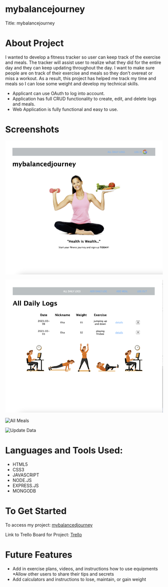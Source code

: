# mybalancejourney
Title: mybalancejourney

# About Project 
I wanted to develop a fitness tracker so user can keep track of the exercise and meals. The tracker will assist user to realize what they did for the entire day and they can keep updating throughout the day. I want to make sure people are on track of their exercise and meals so they don’t overeat or miss a workout. As a result, this project has helped me track my time and meals so I can lose some weight and develop my technical skills.
* Applicant can use OAuth to log into account.
* Application has full CRUD functionality to create, edit, and delete logs and meals.
* Web Application is fully functional and easy to use. 


# Screenshots
![Main Page](./public/images/Homepage.png)

![All Logs](./public/images/AllLog.png)

![All Meals](.public/images/Meals.png)

![Update Data](.public/images/Update.png)

# Languages and Tools Used: 
* HTML5
* CSS3
* JAVASCRIPT
* NODE.JS
* EXPRESS.JS
* MONGODB

# To Get Started
To access my project: [mybalancedjourney](https://jennyyhfang.github.io/mybalancedjourney/)

Link to Trello Board for Project: [Trello](https://trello.com/b/AiEJnsgt/project-2)

# Future Features
* Add in exercise plans, videos, and instructions how to use equipments
*Allow other users to share their tips and secrets
* Add calculators and instructions to lose, maintain, or gain weight 
